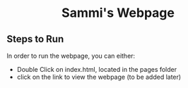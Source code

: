 # <center>Sammi's Webpage</center>

## Steps to Run
In order to run the webpage, you can either:
  * Double Click on index.html, located in the pages folder
  * click on the link to view the webpage (to be added later)
